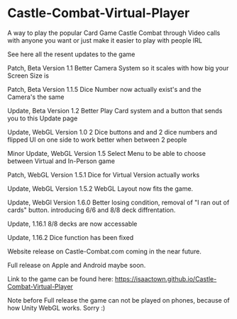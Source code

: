 # Castle-Combat-Virtual-Player
A way to play the popular Card Game Castle Combat through Video calls with anyone you want or just make it easier to play with people IRL

See here all the resent updates to the game 

Patch, Beta Version 1.1
Better Camera System so it scales with how big your Screen Size is

Patch,  Beta Version 1.1.5 
Dice Number now actually exist's and the Camera's the same 

Update, Beta Version 1.2
Better Play Card system and a button that sends you to this Update page

Update, WebGL Version 1.0
2 Dice buttons and and 2 dice numbers and flipped UI on one side to work better when between 2 people

Minor Update, WebGL Version 1.5
Select Menu to be able to choose between Virtual and In-Person game

Patch, WebGL Version 1.5.1
Dice for Virtual Version actually works

Update, WebGL Version 1.5.2
WebGL Layout now fits the game.

Update, WebGl Version 1.6.0
Better losing condition, removal of "I ran out of cards" button. introducing 6/6 and 8/8 deck diffrentation.

Update, 1.16.1 8/8 decks are now accessable 

Update, 1.16.2 Dice function has been fixed

Website release on Castle-Combat.com coming in the near future.

Full release on Apple and Android maybe soon.

Link to the game can be found here: https://isaactown.github.io/Castle-Combat-Virtual-Player

Note before Full release the game can not be played on phones, because of how Unity WebGL works. Sorry :)
